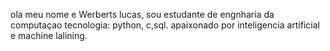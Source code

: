 ola meu nome e Werberts lucas, sou estudante  de engnharia da computaçao 
tecnologia: python, c,sql.
apaixonado por inteligencia artificial e machine lalining.
